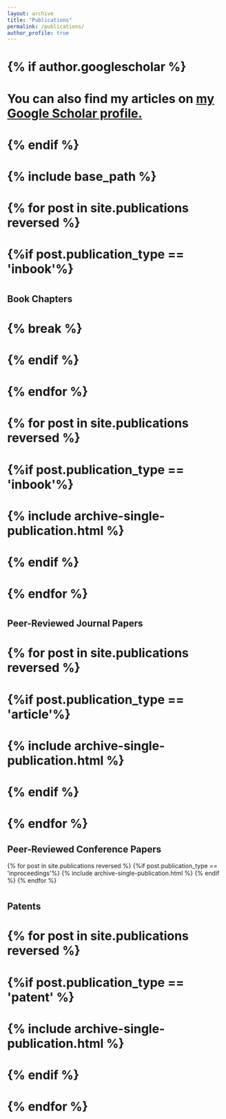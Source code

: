 ```yaml
---
layout: archive
title: "Publications"
permalink: /publications/
author_profile: true
---
```


# {% if author.googlescholar %}
#  You can also find my articles on <u><a href="{{author.googlescholar}}">my Google Scholar profile</a>.</u>
# {% endif %}

# {% include base_path %}

# {% for post in site.publications reversed %}
#  {%if post.publication_type == 'inbook'%}
# <h2 class="archive__item-title"> Book Chapters </h2>
#    {% break %}
#  {% endif %}
# {% endfor %}
# {% for post in site.publications reversed %}
#  {%if post.publication_type == 'inbook'%}
#    {% include archive-single-publication.html %}
#  {% endif %}
# {% endfor %}


# <h2 class="archive__item-title"> Peer-Reviewed Journal Papers </h2>

# {% for post in site.publications reversed %}
#  {%if post.publication_type == 'article'%}
#    {% include archive-single-publication.html %}
#  {% endif %}
# {% endfor %}

<h2 class="archive__item-title"> Peer-Reviewed Conference Papers </h2>

{% for post in site.publications reversed %}
  {%if post.publication_type == 'inproceedings'%}
    {% include archive-single-publication.html %}
  {% endif %}
{% endfor %}

# <h2 class="archive__item-title"> Patents </h2>

# {% for post in site.publications reversed %}
#  {%if post.publication_type == 'patent' %}
#    {% include archive-single-publication.html %}
#  {% endif %}
# {% endfor %}

